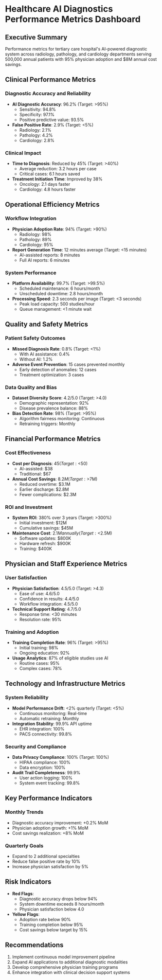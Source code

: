 # Healthcare AI Diagnostics Performance Metrics Dashboard

## Executive Summary
Performance metrics for tertiary care hospital's AI-powered diagnostic system across radiology, pathology, and cardiology departments serving 500,000 annual patients with 95% physician adoption and $8M annual cost savings.

## Clinical Performance Metrics

### Diagnostic Accuracy and Reliability
- **AI Diagnostic Accuracy**: 96.2% (Target: >95%)
  - Sensitivity: 94.8%
  - Specificity: 97.1%
  - Positive predictive value: 93.5%
- **False Positive Rate**: 2.9% (Target: <5%)
  - Radiology: 2.1%
  - Pathology: 4.2%
  - Cardiology: 2.8%

### Clinical Impact
- **Time to Diagnosis**: Reduced by 45% (Target: >40%)
  - Average reduction: 3.2 hours per case
  - Critical cases: 6.1 hours saved
- **Treatment Initiation Time**: Improved by 38%
  - Oncology: 2.1 days faster
  - Cardiology: 4.8 hours faster

## Operational Efficiency Metrics

### Workflow Integration
- **Physician Adoption Rate**: 94% (Target: >90%)
  - Radiology: 98%
  - Pathology: 89%
  - Cardiology: 95%
- **Report Generation Time**: 12 minutes average (Target: <15 minutes)
  - AI-assisted reports: 8 minutes
  - Full AI reports: 6 minutes

### System Performance
- **Platform Availability**: 99.7% (Target: >99.5%)
  - Scheduled maintenance: 6 hours/month
  - Unscheduled downtime: 2.8 hours/month
- **Processing Speed**: 2.3 seconds per image (Target: <3 seconds)
  - Peak load capacity: 500 studies/hour
  - Queue management: <1 minute wait

## Quality and Safety Metrics

### Patient Safety Outcomes
- **Missed Diagnosis Rate**: 0.8% (Target: <1%)
  - With AI assistance: 0.4%
  - Without AI: 1.2%
- **Adverse Event Prevention**: 15 cases prevented monthly
  - Early detection of anomalies: 12 cases
  - Treatment optimization: 3 cases

### Data Quality and Bias
- **Dataset Diversity Score**: 4.2/5.0 (Target: >4.0)
  - Demographic representation: 92%
  - Disease prevalence balance: 88%
- **Bias Detection Rate**: 98% (Target: >95%)
  - Algorithm fairness monitoring: Continuous
  - Retraining triggers: Monthly

## Financial Performance Metrics

### Cost Effectiveness
- **Cost per Diagnosis**: $45 (Target: <$50)
  - AI-assisted: $38
  - Traditional: $67
- **Annual Cost Savings**: $8.2M (Target: >$7M)
  - Reduced overtime: $3.1M
  - Earlier discharge: $2.8M
  - Fewer complications: $2.3M

### ROI and Investment
- **System ROI**: 380% over 3 years (Target: >300%)
  - Initial investment: $12M
  - Cumulative savings: $45M
- **Maintenance Cost**: $2.1M annually (Target: <$2.5M)
  - Software updates: $800K
  - Hardware refresh: $900K
  - Training: $400K

## Physician and Staff Experience Metrics

### User Satisfaction
- **Physician Satisfaction**: 4.5/5.0 (Target: >4.3)
  - Ease of use: 4.6/5.0
  - Confidence in results: 4.4/5.0
  - Workflow integration: 4.5/5.0
- **Technical Support Rating**: 4.7/5.0
  - Response time: <30 minutes
  - Resolution rate: 95%

### Training and Adoption
- **Training Completion Rate**: 96% (Target: >95%)
  - Initial training: 98%
  - Ongoing education: 92%
- **Usage Analytics**: 87% of eligible studies use AI
  - Routine cases: 95%
  - Complex cases: 78%

## Technology and Infrastructure Metrics

### System Reliability
- **Model Performance Drift**: <2% quarterly (Target: <5%)
  - Continuous monitoring: Real-time
  - Automatic retraining: Monthly
- **Integration Stability**: 99.9% API uptime
  - EHR integration: 100%
  - PACS connectivity: 99.8%

### Security and Compliance
- **Data Privacy Compliance**: 100% (Target: 100%)
  - HIPAA compliance: 100%
  - Data encryption: 100%
- **Audit Trail Completeness**: 99.9%
  - User action logging: 100%
  - System event tracking: 99.8%

## Key Performance Indicators

### Monthly Trends
- Diagnostic accuracy improvement: +0.2% MoM
- Physician adoption growth: +1% MoM
- Cost savings realization: +8% MoM

### Quarterly Goals
- Expand to 2 additional specialties
- Reduce false positive rate by 10%
- Increase physician satisfaction by 5%

## Risk Indicators
- **Red Flags**:
  - Diagnostic accuracy drops below 94%
  - System downtime exceeds 8 hours/month
  - Physician satisfaction below 4.0
- **Yellow Flags**:
  - Adoption rate below 90%
  - Training completion below 95%
  - Cost savings below target by 15%

## Recommendations
1. Implement continuous model improvement pipeline
2. Expand AI applications to additional diagnostic modalities
3. Develop comprehensive physician training programs
4. Enhance integration with clinical decision support systems